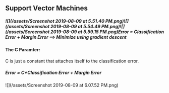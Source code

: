 ## Support Vector Machines

##### ![](/assets/Screenshot 2019-08-09 at 5.51.40 PM.png)![](/assets/Screenshot 2019-08-09 at 5.54.49 PM.png)![](/assets/Screenshot 2019-08-09 at 5.59.15 PM.png)Error = Classification Error + Margin Error              ==&gt;  Minimize using gradient descent

#### The C Paramter:

C is just a constant that attaches itself to the classification error.

##### Error = C\*Classification Error + Margin Error

![](/assets/Screenshot 2019-08-09 at 6.07.52 PM.png)

